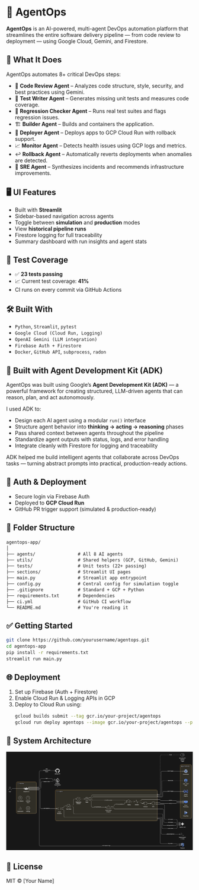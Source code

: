 
# 🧠 AgentOps

**AgentOps** is an AI-powered, multi-agent DevOps automation platform that streamlines the entire software delivery pipeline — from code review to deployment — using Google Cloud, Gemini, and Firestore.

## 🚀 What It Does

AgentOps automates 8+ critical DevOps steps:
- 🧠 **Code Review Agent** – Analyzes code structure, style, security, and best practices using Gemini.
- 🧪 **Test Writer Agent** – Generates missing unit tests and measures code coverage.
- 🔁 **Regression Checker Agent** – Runs real test suites and flags regression issues.
- 🏗️ **Builder Agent** – Builds and containers the application.
- 🚀 **Deployer Agent** – Deploys apps to GCP Cloud Run with rollback support.
- 📈 **Monitor Agent** – Detects health issues using GCP logs and metrics.
- ↩️ **Rollback Agent** – Automatically reverts deployments when anomalies are detected.
- 👷 **SRE Agent** – Synthesizes incidents and recommends infrastructure improvements.

## 🖥️ UI Features

- Built with **Streamlit**
- Sidebar-based navigation across agents
- Toggle between **simulation** and **production** modes
- View **historical pipeline runs**
- Firestore logging for full traceability
- Summary dashboard with run insights and agent stats

## 🧪 Test Coverage

- ✅ **23 tests passing**
- 📈 Current test coverage: **41%**
- CI runs on every commit via GitHub Actions

## 🛠️ Built With

- `Python`, `Streamlit`, `pytest`
- `Google Cloud (Cloud Run, Logging)`
- `OpenAI Gemini (LLM integration)`
- `Firebase Auth + Firestore`
- `Docker`, `GitHub API`, `subprocess`, `radon`

## 🔧 Built with Agent Development Kit (ADK)

AgentOps was built using Google’s **Agent Development Kit (ADK)** — a powerful framework for creating structured, LLM-driven agents that can reason, plan, and act autonomously.

I used ADK to:
- Design each AI agent using a modular `run()` interface
- Structure agent behavior into **thinking → acting → reasoning** phases
- Pass shared context between agents throughout the pipeline
- Standardize agent outputs with status, logs, and error handling
- Integrate cleanly with Firestore for logging and traceability

ADK helped me build intelligent agents that collaborate across DevOps tasks — turning abstract prompts into practical, production-ready actions.

## 🔐 Auth & Deployment

- Secure login via Firebase Auth
- Deployed to **GCP Cloud Run**
- GitHub PR trigger support (simulated & production-ready)

## 📁 Folder Structure

```
agentops-app/
│
├── agents/                # All 8 AI agents
├── utils/                 # Shared helpers (GCP, GitHub, Gemini)
├── tests/                 # Unit tests (22+ passing)
├── sections/              # Streamlit UI pages
├── main.py                # Streamlit app entrypoint
├── config.py              # Central config for simulation toggle
├── .gitignore             # Standard + GCP + Python
├── requirements.txt       # Dependencies
├── ci.yml                 # GitHub CI workflow
└── README.md              # You're reading it
```

## ✅ Getting Started

```bash
git clone https://github.com/yourusername/agentops.git
cd agentops-app
pip install -r requirements.txt
streamlit run main.py
```

## 🌐 Deployment

1. Set up Firebase (Auth + Firestore)
2. Enable Cloud Run & Logging APIs in GCP
3. Deploy to Cloud Run using:
   ```bash
   gcloud builds submit --tag gcr.io/your-project/agentops
   gcloud run deploy agentops --image gcr.io/your-project/agentops --platform managed
   ```

## 🧭 System Architecture

![AgentOps Architecture](ArchitectureDiagram.png)

## 📜 License

MIT © [Your Name]

